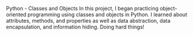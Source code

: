 Python - Classes and Objects
In this project, I began practicing object-oriented programming using classes and objects in Python. I learned about attributes, methods, and properties as well as data abstraction, data encapsulation, and information hiding.
Doing hard things!
